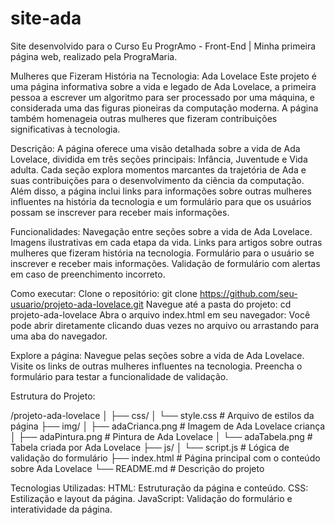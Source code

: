 # site-ada
Site desenvolvido para o Curso Eu ProgrAmo - Front-End | Minha primeira página web, realizado pela PrograMaria.


Mulheres que Fizeram História na Tecnologia: Ada Lovelace
Este projeto é uma página informativa sobre a vida e legado de Ada Lovelace, a primeira pessoa a escrever um algoritmo para ser processado por uma máquina, e considerada uma das figuras pioneiras da computação moderna. A página também homenageia outras mulheres que fizeram contribuições significativas à tecnologia.

Descrição:
A página oferece uma visão detalhada sobre a vida de Ada Lovelace, dividida em três seções principais: Infância, Juventude e Vida adulta. Cada seção explora momentos marcantes da trajetória de Ada e suas contribuições para o desenvolvimento da ciência da computação. Além disso, a página inclui links para informações sobre outras mulheres influentes na história da tecnologia e um formulário para que os usuários possam se inscrever para receber mais informações.

Funcionalidades:
Navegação entre seções sobre a vida de Ada Lovelace.
Imagens ilustrativas em cada etapa da vida.
Links para artigos sobre outras mulheres que fizeram história na tecnologia.
Formulário para o usuário se inscrever e receber mais informações.
Validação de formulário com alertas em caso de preenchimento incorreto.

Como executar:
Clone o repositório:
git clone https://github.com/seu-usuario/projeto-ada-lovelace.git
Navegue até a pasta do projeto:
cd projeto-ada-lovelace
Abra o arquivo index.html em seu navegador:
Você pode abrir diretamente clicando duas vezes no arquivo ou arrastando para uma aba do navegador.

Explore a página:
Navegue pelas seções sobre a vida de Ada Lovelace.
Visite os links de outras mulheres influentes na tecnologia.
Preencha o formulário para testar a funcionalidade de validação.

Estrutura do Projeto:

/projeto-ada-lovelace
│
├── css/
│   └── style.css         # Arquivo de estilos da página
├── img/
│   ├── adaCrianca.png     # Imagem de Ada Lovelace criança
│   ├── adaPintura.png     # Pintura de Ada Lovelace
│   └── adaTabela.png      # Tabela criada por Ada Lovelace
├── js/
│   └── script.js         # Lógica de validação do formulário
├── index.html            # Página principal com o conteúdo sobre Ada Lovelace
└── README.md             # Descrição do projeto

Tecnologias Utilizadas:
HTML: Estruturação da página e conteúdo.
CSS: Estilização e layout da página.
JavaScript: Validação do formulário e interatividade da página.

